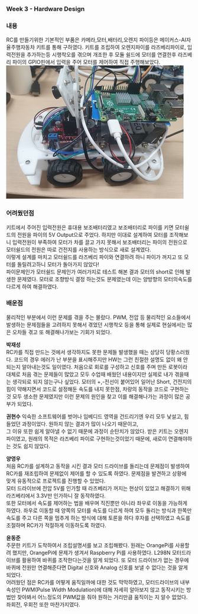  ### Week 3 - Hardware Design
 ### **내용** 
 RC를 만들기위한 기본적인 부품은 카메라,모터,배터리,오렌지 파이등은 메이커스-AI자율주행자동차 키트를 통해 구하였다. 키트를 조립하여 오렌지파이를 라즈베리파이로, 입력전원을 추가하는등
 시행착오를 겪으며 개조한 후 모듈 쉴드에 모터를 
 연결한후 라즈베리 파이의 GPIO핀에서 입력을 주어 모터를 제어하여 직접 주행해보았다.   
 ![image1](/document/images/image5.jpg)    
 
 ### **어려웠던점**
  키트에서 주어진 입력전원은 휴대용 보조배터리였고 보조배터리로 파이를 키면 모터쉴드의 전원을 파이의 5V Output으로 주었다.
   하지만 이대로 설계하여 모터를 조작해보니 입력전원이 부족하여 모터가 차를 끌고 가지 못해서 보조배터리는 파이의 전원으로
    모터쉴드의 전원은 따로 건전지를 사용하는 방식으로 새로 설계였다.   
    이렇게 설계를 마치고 모터쉴드를 라즈베리 파이와 연결하려 하니 파이가 꺼지고 또 모터를 돌릴려고하니 모터가 돌아가지 않았다!   
    파이문제인가 모터쉴드 문제인가 여러가지로 테스트 해본 결과 모터의 short로 인해 발생한 문제였다.
    모터로 조향방식 결정 하는것도 문제였는데 이는 양방향의 모터의속도를 다르게 하여 해결하였다. 
 
 ### **배운점**  
 물리적인 부분에서 이런 문제를 겪을 주는 몰랐다. PWM, 전압 등 물리적인 요소들에서 발생하는 문제점들을 
 고려하지 못해서 겪었던 시행착오 등을 통해 실제로 현실에서는 많은 오차들 겪고 또 해결해나가보는 기회가 되었다.

 
 **박재성**   
 RC카를 직접 만드는 것에서 생각하지도 못한 문제들 발생했을 때는 상당히 당황스러웠다.
 코드의 경우 에러가 난 부분을 표시해주지만 HW는 그런 친절한 설명도 없이 왜 안되는지 알아내는것도 일이였다.
 처음으로 회로를 구성하고 신호를 주며 만든 로봇이라 대체로 처음 겪는 문제들이 많았고 모두 수업때 배웠던 내용이지만 실제로 내가 겪을때는
 생각되로 되지 않는구나 싶었다. 모터의 +,-전선이 붙어있어 일어난 Short, 건전지의 힘이 약해지면서 코드로 설정해둔 속도를 내지 못한점,
 차량의 동작을 코드로 구현하는것 모두 생소한 문제였지만 이런 문제의 원인을 찾고 이를 해결해나가는 과정이 많은 공부가 되었다. 
 
 **권현수**
 익숙한 소프트웨어를 벗어나 임베디드 영역을 건드리기엔 우리 모두 낯설고, 힘들었던 과정이었다. 원하지 않는 결과가 많이 나오기 때문이고,  
 그 이유 또한 쉽게 알아낼 수 없기 때문에 과정이 순탄치가 않았다. 받은 키트는 오렌지파이였고, 원래의 목적은 라즈베리 파이로 구현하는것이었기 때문에,
 새로이 연결해야하는 것도 쉽지 않았다.
 
 **양영우**   
 처음 RC카를 설계하고 동작을 시킨 결과 모터 드라이브를 돌리는데 문제점이 발생하여 RC카를 재조립하여 문제없이 제어를 할 수 있도록 하였다.
 문제점을 발견하고 상황에 맞게 유동적으로 프로젝트를 진행할 수 있었다.   
 모터 드라이브에 전압 5V를 인가할 때 라즈베리가 꺼지는 현상이 있었고 해결하기 위해 라즈베리에서 3.3V만 인가하니 잘 동작하였다.   
 또한 모터에서 속도를 제어하는 법을 배우며 직진뿐만 아니라 좌우로 이동을 가능하게 하였다.
 좌우로 이동할 때 양쪽의 모터를 속도를 다르게 하여 모두 돌리는 방식과 한쪽만 속도를 주고 다른 쪽을 멈추게 하는 방식에 대해 토론을 하다 후자를 선택하였고
 속도를 조절하며 RC카가 적절하게 이동하도록 하였다.
 
 **윤동준**   
 주문한 키트가 도착하여서 조립설명서를 보고 조립해봤다. 원래는 OrangePi를 사용할려 했지만, OrangePi에 문제가 생겨서 Raspberry Pi를 사용하였다. 
 L298N 모터드라이브를 활용하여 바퀴를 조작한다는것을 알게 되었다. 
 또 모터 드라이브가 없는 경우에 바퀴에 전원만 연결해준다면 Digital 신호와 Analog 신호를 보낼 수 없다는 것을 알게 되었다.
 <br/>어려웠던 점은 RC카를 어떻게 움직일까에 대한 것도 막막하였고, 모터드라이브의 내부 속성인 PWM(Pulse Width Modulation)에 대해 
 자세히 알아보지 않고 동작시키는 방법만 찾아봐서 어느정도의 PWM값을 줘야 원하는 거리만큼 움직이는 지 알수 없었다. 좌회전, 우회전 또한 마찬가지였다. 
